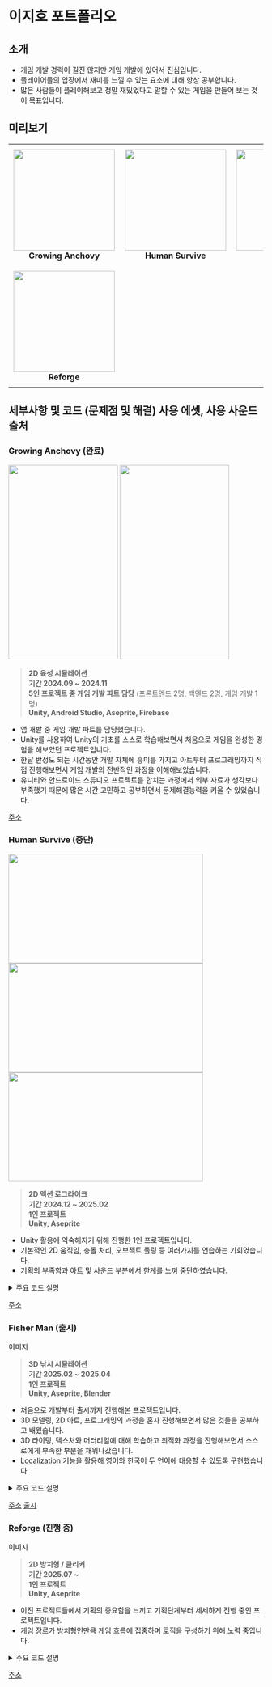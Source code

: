 # 이지호 포트폴리오

## 소개
* 게임 개발 경력이 길진 않지만 게임 개발에 있어서 진심입니다.
* 플레이어들의 입장에서 재미를 느낄 수 있는 요소에 대해 항상 공부합니다.
* 많은 사람들이 플레이해보고 정말 재밌었다고 말할 수 있는 게임을 만들어 보는 것이 목표입니다.
  
## 미리보기
<table align="center" style="border-collapse:collapse; border:none;">
  <tr>
    <td align="center" style="border:none; padding:10px;">
      <img src="https://github.com/user-attachments/assets/14e91af3-b3b8-4fde-a6ec-62f278a6917a" style="width:200px; height:200px; object-fit:cover;"><br>
      <b>Growing Anchovy</b>
    </td>
    <td align="center" style="border:none; padding:10px;">
      <img src="https://github.com/user-attachments/assets/9b4bac15-a6ab-4134-bb57-c1b341ed6440" style="width:200px; height:200px; object-fit:cover;"><br>
      <b>Human Survive</b>
    </td>
    <td align="center" style="border:none; padding:10px;">
      <img src="https://github.com/user-attachments/assets/7c1fcb34-b9e3-4251-aa30-c487a3cf470d" style="width:200px; height:200px; object-fit:cover;"><br>
      <b>Fisher Man</b>
    </td>
  </tr>
  <tr>
    <td align="center" style="border:none; padding:10px;">
      <img src="https://github.com/user-attachments/assets/bee9a055-b1ca-4b53-9d89-83fcb8941e79" style="width:200px; height:200px; object-fit:cover;"><br>
      <b>Reforge</b>
    </td>
    <td align="center" style="border:none; padding:10px;"></td>
    <td align="center" style="border:none; padding:10px;"></td>
  </tr>
</table>

## 세부사항 및 코드 (문제점 및 해결) 사용 에셋, 사용 사운드 출처

### Growing Anchovy (완료)
<img src="https://github.com/user-attachments/assets/dad9ba94-feba-4e77-9d16-e3f5f6724883" style="width:216px; height:384px; object-fit:cover;">
<img src="https://github.com/user-attachments/assets/0ce63e19-1bc0-4bf9-9f79-80dc8b016f89" style="width:216px; height:384px; object-fit:cover;">

> **2D 육성 시뮬레이션** <br>
> **기간 2024.09 ~ 2024.11** <br>
> **5인 프로젝트 중 게임 개발 파트 담당** (프론트엔드 2명, 백엔드 2명, 게임 개발 1명) <br>
> **Unity, Android Studio, Aseprite, Firebase** <br>

* 앱 개발 중 게임 개발 파트를 담당했습니다.
* Unity를 사용하여 Unity의 기초를 스스로 학습해보면서 처음으로 게임을 완성한 경험을 해보았던 프로젝트입니다.
* 한달 반정도 되는 시간동안 개발 자체에 흥미를 가지고 아트부터 프로그래밍까지 직접 진행해보면서 게임 개발의 전반적인 과정을 이해해보았습니다.
* 유니티와 안드로이드 스튜디오 프로젝트를 합치는 과정에서 외부 자료가 생각보다 부족했기 때문에 많은 시간 고민하고 공부하면서 문제해결능력을 키울 수 있었습니다.

[주소](https://github.com/Aquariurn/growing-anchovy-man-unity)

### Human Survive (중단)
<img src="https://github.com/user-attachments/assets/7fced8df-dafd-498e-8a46-f29d3e73bd26" style="width:384px; height:216px; object-fit:cover;">
<img src="https://github.com/user-attachments/assets/22d44459-d787-4386-b7f5-e0592e602e4b" style="width:384px; height:216px; object-fit:cover;">
<img src="https://github.com/user-attachments/assets/16c650ba-af8a-4bfa-877d-236d488ad62a" style="width:384px; height:216px; object-fit:cover;">

> **2D 액션 로그라이크** <br>
> **기간 2024.12 ~ 2025.02** <br>
> **1인 프로젝트** <br>
> **Unity, Aseprite** <br>

* Unity 활용에 익숙해지기 위해 진행한 1인 프로젝트입니다.
* 기본적인 2D 움직임, 충돌 처리, 오브젝트 풀링 등 여러가지를 연습하는 기회였습니다.
* 기획의 부족함과 아트 및 사운드 부분에서 한계를 느껴 중단하였습니다.

<details>
  <summary>주요 코드 설명</summary>
  <h2>제목</h2>
  <p>내용</p>
</details>

[주소](https://github.com/jiholee1210/Human-Survive)

### Fisher Man (출시)
이미지
> **3D 낚시 시뮬레이션** <br>
> **기간 2025.02 ~ 2025.04** <br>
> **1인 프로젝트** <br>
> **Unity, Aseprite, Blender** <br>

* 처음으로 개발부터 출시까지 진행해본 프로젝트입니다.
* 3D 모델링, 2D 아트, 프로그래밍의 과정을 혼자 진행해보면서 많은 것들을 공부하고 배웠습니다.
* 3D 라이팅, 텍스처와 머터리얼에 대해 학습하고 최적화 과정을 진행해보면서 스스로에게 부족한 부분을 채워나갔습니다.
* Localization 기능을 활용해 영어와 한국어 두 언어에 대응할 수 있도록 구현했습니다.

<details>
  <summary>주요 코드 설명</summary>
  <h2>제목</h2>
  <p>내용</p>
</details>

[주소](https://github.com/jiholee1210/Fisher-Man)
[출시](https://store.steampowered.com/app/3727150/Fisher_Man/)

### Reforge (진행 중)
이미지
> **2D 방치형 / 클리커** <br>
> **기간 2025.07 ~** <br>
> **1인 프로젝트** <br>
> **Unity, Aseprite** <br>

* 이전 프로젝트들에서 기획의 중요함을 느끼고 기획단계부터 세세하게 진행 중인 프로젝트입니다.
* 게임 장르가 방치형인만큼 게임 흐름에 집중하며 로직을 구성하기 위해 노력 중입니다.

<details>
  <summary>주요 코드 설명</summary>
  <h2>제목</h2>
  <p>내용</p>
</details>

[주소](https://github.com/jiholee1210/ReForge)
